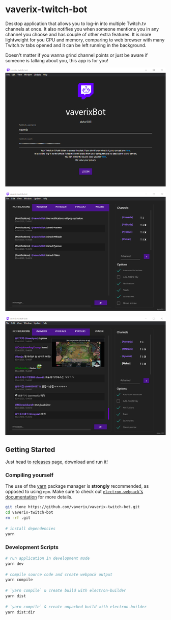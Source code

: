 
# vaverix-twitch-bot

Desktop application that allows you to log-in into multiple Twitch.tv channels at once. It also notifies you when someone mentions you in any channel you choose and has couple of other extra features.
It is more lightweight for you CPU and memory, comparing to web browser with many Twitch.tv tabs opened and it can be left running in the background.

Doesn't matter if you wanna grind channel points or just be aware if someone is talking about you, this app is for you!

![Screenshot](screen1.png)

![Screenshot](screen2.png)

![Screenshot](screen3.png)

## Getting Started

Just head to [releases](https://github.com/vaverix/vaverix-twitch-bot/releases) page, download and run it!

### Compiling yourself

The use of the [yarn](https://yarnpkg.com/) package manager is **strongly** recommended, as opposed to using `npm`.
Make sure to check out [`electron-webpack`'s documentation](https://webpack.electron.build/) for more details.

```bash
git clone https://github.com/vaverix/vaverix-twitch-bot.git
cd vaverix-twitch-bot
rm -rf .git

# install dependencies
yarn
```

### Development Scripts

```bash
# run application in development mode
yarn dev

# compile source code and create webpack output
yarn compile

# `yarn compile` & create build with electron-builder
yarn dist

# `yarn compile` & create unpacked build with electron-builder
yarn dist:dir
```
